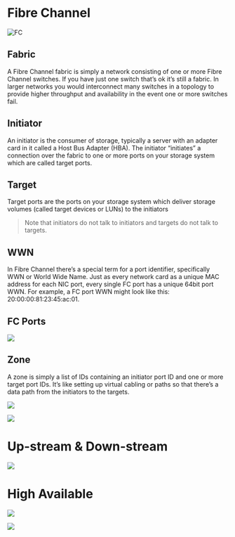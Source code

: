 # Fibre Channel 
![FC](https://blogdotosnexusdotcom.files.wordpress.com/2012/03/basic_config.png)

## Fabric
A Fibre Channel fabric is simply a network consisting of one or more Fibre Channel switches.  If you have just one switch that’s ok it’s still a fabric.  In larger networks you would interconnect many switches in a topology to provide higher throughput and availability in the event one or more switches fail.

## Initiator
An initiator is the consumer of storage, typically a server with an adapter card in it called a Host Bus Adapter (HBA).  The initiator “initiates” a connection over the fabric to one or more ports on your storage system which are called target ports.

## Target
Target ports are the ports on your storage system which deliver storage volumes (called target devices or LUNs) to the initiators

> Note that initiators do not talk to initiators and targets do not talk to targets.

## WWN
In Fibre Channel there’s a special term for a port identifier, specifically WWN or World Wide Name.  Just as every network card as a unique MAC address for each NIC port, every single FC port has a unique 64bit port WWN.  For example, a FC port WWN might look like this: 20:00:00:81:23:45:ac:01.

## FC Ports

![](fig/FC_ports.png)

## Zone
A zone is simply a list of IDs containing an initiator port ID and one or more target port IDs.  It’s like setting up virtual cabling or paths so that there’s a data path from the initiators to the targets.

![](fig/FC_zoning.png)

![](fig/FC_zoning-ex.png)

# Up-stream & Down-stream
![](fig/FC_up-n-down-stream.png)

# High Available
![](fig/FC_HA.png)

![](fig/FC_HA-2.png)
